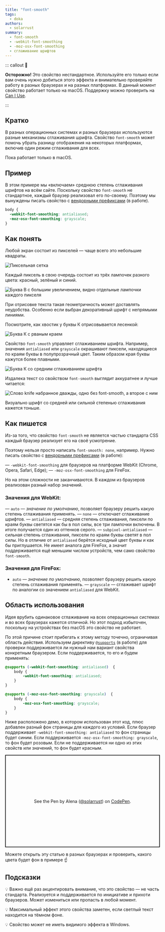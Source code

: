 ```yaml
---
title: "font-smooth"
tags:
  - doka
authors:
  - solarrust
summary:
  - font-smooth
  - -webkit-font-smoothing
  - -moz-osx-font-smoothing
  - сглаживание шрифтов
---
```


::: callout 🧪

**Осторожно!** Это свойство нестандартное. Используйте его только если вам очень нужно добиться этого эффекта и внимательно проверяйте работу в разных браузерах и на разных платформах. В данный момент свойство работает только на macOS. Поддержку можно проверить на [Can I Use](https://caniuse.com/font-smooth).

:::

## Кратко

В разных операционных системах и разных браузерах используются разные механизмы сглаживания шрифта. Свойство `font-smooth` может помочь убрать разницу отображения на некоторых платформах, включив один режим сглаживания для всех.

Пока работает только в macOS.

## Пример

В этом примере мы «включаем» среднюю степень сглаживания шрифтов на всём сайте. Поскольку свойство `font-smooth` не стандартное, каждый браузер реализовал его по-своему. Поэтому мы вынуждены писать свойство с [вендорными префиксами](/css/vendor-prefixes) (в работе).

```css
body {
  -webkit-font-smoothing: antialiased;
  -moz-osx-font-smoothing: grayscale;
}
```

## Как понять

Любой экран состоит из пикселей — чаще всего это небольшие квадраты.

![Пиксельная сетка](images/pixels.png)

Каждый пиксель в свою очередь состоит из трёх лампочек разного цвета: красный, зелёный и синий.

![Буква В с большим увеличением, видно отдельные лампочки каждого пикселя](images/three-colors.jpg)

При отрисовке текста такая геометричность может доставлять неудобства. Особенно если выбран декоративный шрифт с непрямыми линиями.

Посмотрите, как хвостик у буквы К отрисовывается лесенкой:

![Буква К с рваным краем](images/no-anti-aliasing.png)

Свойство `font-smooth` управляет сглаживанием шрифта. Например, значения `antialiased` или `grayscale` окрашивают пиксели, находящиеся по краям буквы в полупрозрачный цвет. Таким образом края буквы кажутся более плавными.

![Буква К со средним сглаживанием шрифта](images/anti-aliasing.png)

Издалека текст со свойством `font-smooth` выглядит аккуратнее и лучше читается:

![Слово knife набранное дважды, одно без font-smooth, а второе с ним](images/text-example.png)

Визуально шрифт со средней или сильной степенью сглаживания кажется тоньше.

## Как пишется

Из-за того, что свойство `font-smooth` не является частью стандарта CSS каждый браузер реализует его на своё усмотрение.

Поэтому нельзя просто написать `font-smooth: none`, например. Нужно писать свойство с [вендорными префиксами](/css/vendor-prefixes) (в работе):

— `-webkit-font-smoothing` для браузеров на платформе WebKit (Chrome, Opera, Safari, Edge);
— `-moz-osx-font-smoothing` для FireFox.

Но на этом сложности не заканчиваются. В каждом из браузеров реализован разный набор значений.

### Значения для WebKit:

— `auto` — *значение по умолчанию*, позволяет браузеру решить какую степень сглаживания применять.
— `none` — отключает сглаживание шрифтов.
— `antialiased` — средняя степень сглаживания, пиксели по краям буквы светятся как бы в пол силы, все три лампочки включены. В итоге получается один из оттенков серого.
— `subpixel-antialiased` — сильная степень сглаживания, пиксели по краям буквы светят в пол силы. Но в отличие от `antialiased` берётся исходный цвет буквы и как бы приглушается. Не имеет аналога для FireFox, а значит поддерживается ещё меньшим числом устройств, чем само свойство `font-smooth`.

### Значения для FireFox:

- `auto` — *значение по умолчанию*, позволяет браузеру решить какую степень сглаживания применять.
— `grayscale` — сглаживает шрифт по аналогии со значением `antialiased` для WebKit.

## Область использования

Идея врубить одинаковое сглаживание на всех операционных системах и во всех браузерах кажется отличной. Но этот подход избыточен, поскольку на устройствах без macOS это свойство не работает.

По этой причине стоит прибегать к этому методу точечно, ограничивая область действия. Используем директиву [`@supports`](/css/supports) (в работе) для проверки поддерживается ли нужный нам вариант свойства конкретным браузером. Если поддерживается, то его и будем применять:

```css
@supports (-webkit-font-smoothing: antialiased)  {
	body {
		-webkit-font-smoothing: antialiased;
	}
}

@supports (-moz-osx-font-smoothing: grayscale)  {
	body {
		-moz-osx-font-smoothing: grayscale;
	}
}
```

Ниже расположено демо, в котором использован этот код, плюс добавлен разный фон страницы для каждого из условий. Если браузер поддерживает `-webkit-font-smoothing: antialiased` то фон страницы будет синим. Если поддерживается `-moz-osx-font-smoothing: grayscale`, то фон будет розовым. Если не поддерживается ни одно из этих свойств или значений, то фон будет красным.

<p class="codepen" data-height="300" data-default-tab="html,result" data-slug-hash="JjNojEY" data-user="solarrust" style="height: 300px; box-sizing: border-box; display: flex; align-items: center; justify-content: center; border: 2px solid; margin: 1em 0; padding: 1em;">
  <span>See the Pen <a href="https://codepen.io/solarrust/pen/JjNojEY">
  </a> by Alena (<a href="https://codepen.io/solarrust">@solarrust</a>)
  on <a href="https://codepen.io">CodePen</a>.</span>
</p>
<script async src="https://cpwebassets.codepen.io/assets/embed/ei.js"></script>

Можете открыть эту статью в разных браузерах и проверить, какого цвета будет фон в примере ☝️

## Подсказки

💡 Важно ещё раз акцентировать внимание, что это свойство — не часть стандарта. Реализуется и поддерживается по инициативе и прихоти браузеров. Может измениться или пропасть в любой момент.

💡 Максимальный эффект этого свойства заметен, если светлый текст находится на тёмном фоне.

💡 Свойство может не иметь видимого эффекта в Windows.
